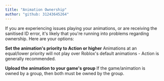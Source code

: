 ```yaml
---
title: "Animation Ownership"
author: "github: 31243645264"
---
```


If you are experiencing issues playing your animations, or are receiving the sanitised ID error, it's likely that you're running into problems regarding ownership. Here are your options:

**Set the animation's priority to Action or higher**
Animations at an equal/lower priority will not play over Roblox's default animations - Action is generally recommended.

**Upload the animation to your game's group**
If the game/animation is owned by a group, then both must be owned by the group.
